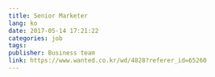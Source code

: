 ```yaml
---
title: Senior Marketer
lang: ko
date: 2017-05-14 17:21:22
categories: job
tags:
publisher: Business team
link: https://www.wanted.co.kr/wd/4828?referer_id=65260
---
```

